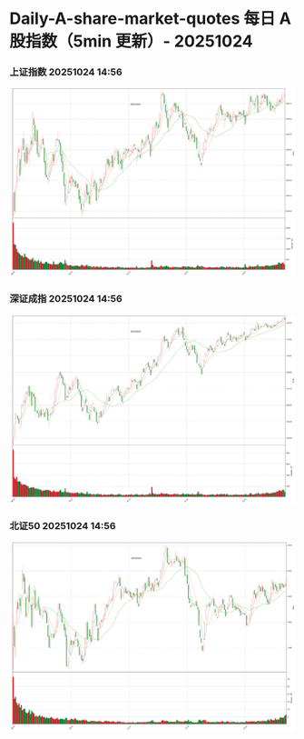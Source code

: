 
# Daily-A-share-market-quotes 每日 A 股指数（5min 更新）- 20251024

### 上证指数 20251024 14:56
![](./fig/2025/10/20251024-sh000001.png)

### 深证成指 20251024 14:56
![](./fig/2025/10/20251024-sz399001.png)

### 北证50 20251024 14:56
![](./fig/2025/10/20251024-bj899050.png)
